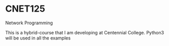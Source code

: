 # CNET125
Network Programming

This is a hybrid-course that I am developing at Centennial College. Python3 will be used in all the examples
